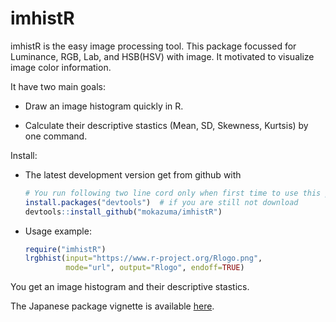 <!-- README.md is generated from README.Rmd. Please edit that file -->
imhistR
=======

imhistR is the easy image processing tool. This package focussed for Luminance, RGB, Lab, and HSB(HSV) with image. It motivated to visualize image color information.

It have two main goals:

-   Draw an image histogram quickly in R.

-   Calculate their descriptive stastics (Mean, SD, Skewness, Kurtsis) by one command.

Install:

-   The latest development version get from github with

    ``` r
    # You run following two line cord only when first time to use this package.
    install.packages("devtools")  # if you are still not download
    devtools::install_github("mokazuma/imhistR")
    ```

-   Usage example:

    ``` r
    require("imhistR")
    lrgbhist(input="https://www.r-project.org/Rlogo.png", 
             mode="url", output="Rlogo", endoff=TRUE)
    ```

You get an image histogram and their descriptive stastics.

The Japanese package vignette is available [here](http://rpubs.com/mokazuma/imhistR).
